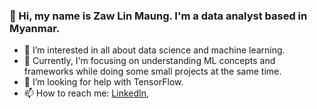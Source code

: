 ### 👋 Hi, my name is Zaw Lin Maung. I'm a data analyst based in Myanmar.
- 👀 I’m interested in all about data science and machine learning.
- 🌱 Currently, I'm focusing on understanding ML concepts and frameworks while doing some small projects at the same time.
- 💞️ I’m looking for help with TensorFlow.
- 📫 How to reach me: [LinkedIn](https://www.linkedin.com/in/zaw-lin-maung-264425197/), 
